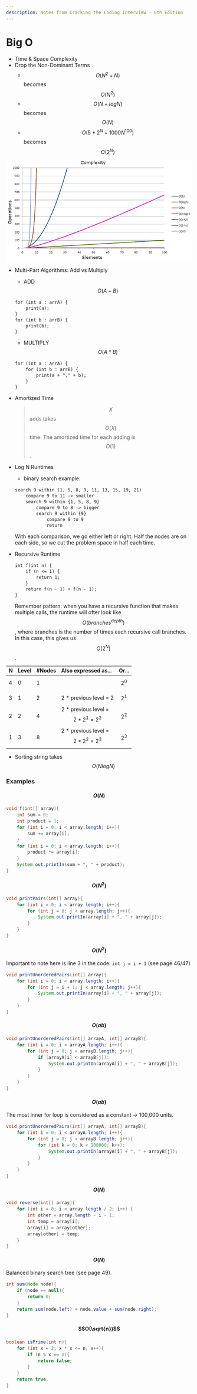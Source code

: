 ```yaml
---
description: Notes from Cracking the Coding Interview - 6th Edition
---
```


# Big O

* Time & Space Complexity
* Drop the Non-Dominant Terms
  * $${O(N^2 + N)}$$ becomes $$O(N^2)$$
  * $$O(N + log N)$$becomes $$O(N)$$
  * $$O(5*2^N + 1000N^{100})$$becomes $$O(2^N)$$

![](../.gitbook/assets/image.png)

* Multi-Part Algorithms: Add vs Multiply

  * ADD $$O(A + B)$$

  ```text
  for (int a : arrA) {
      print(a);
  }
  for (int b : arrB) {
      print(b);
  }
  ```

  * MULTIPLY $$O(A * B)$$

  ```text
  for (int a : arrA) {
      for (int b : arrB) {
          print(a + "," + b);
      }
  }
  ```

* Amortized Time

  > $$X$$adds takes $$O(X)$$time. The amortized time for each adding is $$O(1)$$.

* Log N Runtimes

  * binary search example:

  ```text
  search 9 within (1, 5, 8, 9, 11, 13, 15, 19, 21)
      compare 9 to 11 -> smaller
      search 9 within {1, 5, 8, 9}
          compare 9 to 8 -> bigger
          search 9 within {9}
              compare 9 to 9
              return
  ```

  With each comparison, we go either left or right. Half the nodes are on each side, so we cut the problem space in half each time.

* Recursive Runtime

  ```text
  int f(int n) {
      if (n <= 1) {
          return 1;
      }
      return f(n - 1) + f(n - 1);
  }
  ```

  Remember pattern: when you have a recursive function that makes multiple calls, the runtime will ofter look like $$O(branches^{depth})$$, where branches is the number of times each recursive call branches. In this case, this gives us $$O(2^N)$$.

| N | Level | \#Nodes | Also expressed as... | Or... |
| :--- | :--- | :--- | :--- | :--- |
| 4 | 0 | 1 |  | $$2^0$$ |
| 3 | 1 | 2 | 2 \* previous level = 2 | $$2^1$$ |
| 2 | 2 | 4 | 2 \* previous level = $$2 * 2^1 = 2^2$$ | $$2^2$$ |
| 1 | 3 | 8 | 2 \* previous level = $$2 * 2^2 = 2^3$$ | $$2^3$$ |

* Sorting string takes $$O(N log N)$$

### Examples

#### $$O(N)$$

```java
void f(int[] array){
    int sum = 0;
    int product = 1;
    for (int i = 0; i < array.length; i++){
        sum += array[i];
    }
    for (int i = 0; i < array.length; i++){
        product *= array[i];
    }   
    System.out.printIn(sum + ", " + product); 
}
```

#### $$O(N^2)$$

```java
void printPairs(int[] array){
    for (int i = 0; i < array.length; i++){
        for (int j = 0; j < array.length; j++){
            System.out.printIn(array[i] + ", " + array[j]); 
        }
    }
}
```

#### $$O(N^2)$$

Important to note here is line 3 in the code: `int j = i + 1` \(see page 46/47\)

```java
void printUnorderedPairs(int[] array){
    for (int i = 0; i < array.length; i++){
        for (int j = i + 1; j < array.length; j++){
            System.out.printIn(array[i] + ", " + array[j]); 
        }
    }
}
```

#### $$O(ab)$$

```java
void printUnorderedPairs(int[] arrayA, int[] arrayB){
    for (int i = 0; i < arrayA.length; i++){
        for (int j = 0; j < arrayB.length; j++){
            if (arrayA[i] < arrayB[j]):
                System.out.printIn(arrayA[i] + ", " + arrayB[j]); 
            }
        }
    }
}
```

#### $$O(ab)$$

The most inner for loop is considered as a constant -&gt; 100,000 units.

```java
void printUnorderedPairs(int[] arrayA, int[] arrayB){
    for (int i = 0; i < arrayA.length; i++){
        for (int j = 0; j < arrayB.length; j++){
            for (int k = 0; k < 100000; k++):
                System.out.printIn(arrayA[i] + ", " + arrayB[j]); 
            }
        }
    }
}
```

#### $$O(N)$$

```java
void reverse(int[] array){
    for (int i = 0; i < array.length / 2; i++) {
        int other = array.length - i - 1;
        int temp = array[i[;
        array[i] = array[other];
        array[other] = temp;
    }
}
```

#### $$O(N)$$

Balanced binary search tree \(see page 49\).

```java
int sum(Node node){
    if (node == null){
        return 0;
    }
    return sum(node.left) + node.value + sum(node.right);
}
```

#### $$O(\sqrt{n})$$

```java
boolean isPrime(int n){
    for (int x = 2; x * x <= n; x++){
        if (n % x == 0){
            return false;
        }
    }
    return true;
}
```

